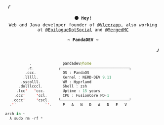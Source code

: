 <!-- Axenide GitHub Profile -->
<div align="justify">

<!-- Profile -->
<p align="left"><strong><samp><i>「</i></samp></strong></p>
  <p align="center">
    <samp>
      <b>
        ⚫ Hey!
      </b>
      <br>
        Web and Java developer founder of <a href="https://github.com/Vleerapp">@Vleerapp</a>, also working at <a href="https://github.com/EpilogueDotSocial">@EpilogueDotSocial</a> and <a href="https://merged.games">@MergedMC</a>
      <br>
      <br>
      <b>
         ~ PandaDEV ~
      </b>
    </samp>
  </p>
<p align="right"><strong><samp><i>」</i></samp></strong></p>

```swift

           .             ​ pandadev@home 
          .c.           ┌───────────────────────────────┐ 
         .ccc.           ​ OS : PandaOS 
        .lllll.          ​ Kernel : NERD-DEV 9.11 
       .sscolll.         ​ WM : Hyprland
      .dolllcccl.        ​ Shell : zsh
     .lcc'   'ccc.       ​ Uptime : 15 years
    .ccc'     'ccl.      ​ CPU : FusionCore PD-1
   .cccc'     'cscl.    └───────────────────────────────┘ 
  .'`             `'.     P   A   N   D   A   D   E   V 

arch in ~ 
  λ sudo rm -rf *
```
